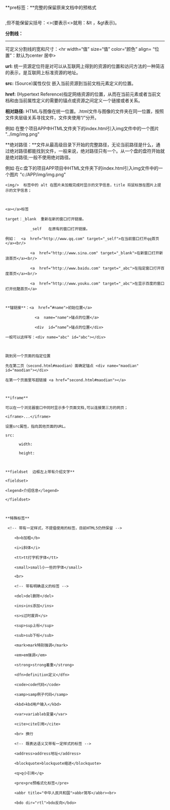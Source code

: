 **pre标签：**完整的保留原来文档中的预格式<pre></pre>,但不能保留尖括号：<>(要表示<>就用：&lt  ，&gt表示)。



**分割线：**<hr>可定义分割线的宽和尺寸：<hr  width=“值” size=“值” color=“颜色”  align=  “位置”：默认为center 居中>



**url:**  统一资源定位符是对可以从互联网上得到的资源的位置和访问方法的一种简洁的表示，是互联网上标准资源的地址。



**src:**  (Source)属性仅仅 嵌入当前资源到当前文档元素定义的位置。



**href:**  (Hypertext Reference)指定网络资源的位置，从而在当前元素或者当前文档和由当前属性定义的需要的锚点或资源之间定义一个链接或者关系。



**相对路径:**  HTML与图像在统一位置。.html文件与图像的文件夹在同一位置，按照文件夹层级关系寻找文件，文件夹使用“/”分开。

例如 在整个项目APP中HTML文件夹下的index.html引入img文件中的一个图片 "../img/img.png"



**绝对路径：**文件从最高级目录下开始的完整路径，无论当前路径是什么，通过绝对路径都能找到文件，一般来说，绝对路径只有一个。从一个盘的盘符开始就是绝对路径;一般不使用绝对路径。

例如  在c:盘下的项目APP项目中HTML文件夹下的index.html引入img文件中的一个图片 "c:/APP/img/img.png"



```
<img/>  标签中的 alt 在图片未加载完成时显示的文字信息，title 将鼠标放在图片上提示的文字信息；



<a></a>标签

target：_blank  重新在新的窗口打开链接。

​           _self   在原有的窗口打开链接。

例如：  <a  href="http://www.qq.com" target="_self">在当前窗口打开qq首页</a><br/>

​           <a  href="http://www.sina.com" target="_blank">在新窗口打开新浪首页</a><br/>

​           <a  href="http://www.baidu.com" target="_abc">在指定窗口打开百度首页</a><br/>

​           <a  href="http://www.youku.com" target="_abc">在显示百度的窗口打开优酷首页</a>



**锚链接**：<a  href=“#name">初始位置</a>

             <a  name="name">锚点的位置</a>

             <div  id=“name”>锚点的位置</div>

一般可以这样写：<div name="abc" id="abc"></div>



跳到另一个页面的指定位置

先在第二页（second.html#maodian）面确定锚点 <div name="maodian" id="maodian"></div>

在第一个页面里写超链接 <a href=“second.html#maodian"></a>



**iframe** 

可以在一个浏览器窗口中同时显示多个页面文档,可以连接第三方的网页；

<iframe>...</iframe>

设置src属性，指向其他页面的URL。

src:

​      width:

​      height:



**fieldset  边框左上带有介绍文字**

<fieldset>

<legend>介绍信息</legend>

</fieldset>



**特殊标签**

 <!-- 带有一定样式，不提倡使用的标签，目前HTML5仍然保留 -->

​    <b>b加粗</b>

​    <i>i斜体</i>

​    <tt>tt打字机字体</tt>

​    <small>small小一些的字体</small>

​    <br>

​    <!-- 带有明确语义的标签 -->

​    <del>del删除</del>

​    <ins>ins添加</ins>

​    <s>s过时废弃</s>

​    <sup>sup上标</sup>

​    <sub>sub下标</sub>

​    <mark>mark特别强调</mark>

​    <em>em强调</em>

​    <strong>strong着重</strong>

​    <dfn>definition定义</dfn>

​    <code>code代码</code>

​    <samp>samp例子代码</samp>

​    <kbd>kbd用户输入</kbd>

​    <var>variableb变量</var>

​    <cite>cite引用</cite>

​    <br> 换行

​    <!-- 既表达语义又带有一定样式的标签 -->

​    <address>address地址</address>

​    <blockquote>blockquote缩进</blockquote>

​    <q>q小引用</q>

    <pre>pre预格式化标签</pre>

​    <abbr title="中华人民共和国">abbr简写</abbr><br>

​    <bdo dir="rtl">bdo反向</bdo>
```

